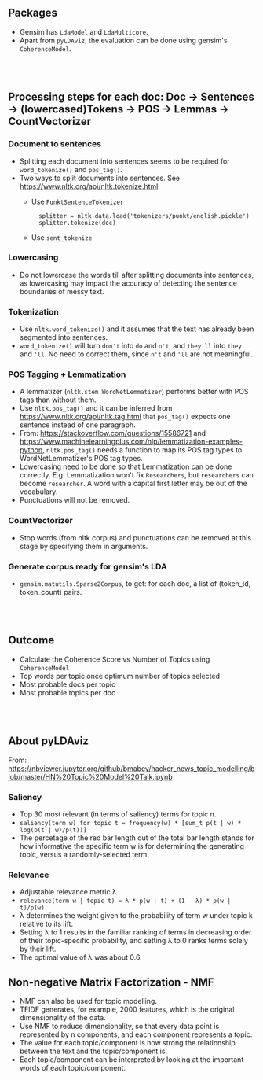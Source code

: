 ## Packages

- Gensim has `LdaModel` and `LdaMulticore`.
- Apart from `pyLDAviz`, the evaluation can be done using gensim's `CoherenceModel`.

<br>
<br>

## Processing steps for each doc: Doc -> Sentences -> (lowercased)Tokens -> POS -> Lemmas -> CountVectorizer

### Document to sentences

- Splitting each document into sentences seems to be required for `word_tokenize()` and `pos_tag()`.
- Two ways to split documents into sentences. See https://www.nltk.org/api/nltk.tokenize.html
    - Use `PunktSentenceTokenizer`

            splitter = nltk.data.load('tokenizers/punkt/english.pickle')
            splitter.tokenize(doc)

    - Use `sent_tokenize`

### Lowercasing

- Do not lowercase the words till after splitting documents into sentences, as lowercasing may impact the accuracy of detecting the sentence boundaries of messy text.

### Tokenization

- Use `nltk.word_tokenize()` and it assumes that the text has already been segmented into sentences.
- `word_tokenize()` will turn `don't` into `do` and `n't`, and `they'll` into `they` and `'ll`. No need to correct them, since `n't` and `'ll` are not meaningful.

### POS Tagging + Lemmatization

- A lemmatizer (`nltk.stem.WordNetLemmatizer`) performs better with POS tags than without them.
- Use `nltk.pos_tag()` and it can be inferred from https://www.nltk.org/api/nltk.tag.html that `pos_tag()` expects one sentence instead of one paragraph.
- From: https://stackoverflow.com/questions/15586721 and https://www.machinelearningplus.com/nlp/lemmatization-examples-python, `nltk.pos_tag()` needs a function to map its POS tag types to WordNetLemmatizer's POS tag types.
- Lowercasing need to be done so that Lemmatization can be done correctly. E.g. Lemmatization won't fix `Researchers`, but `researchers` can become `researcher`. A word with a capital first letter may be out of the vocabulary.
- Punctuations will not be removed.

### CountVectorizer

- Stop words (from nltk.corpus) and punctuations can be removed at this stage by specifying them in arguments.

### Generate corpus ready for gensim's LDA

- `gensim.matutils.Sparse2Corpus`, to get: for each doc, a list of (token_id, token_count) pairs.

<br>
<br>

## Outcome

- Calculate the Coherence Score vs Number of Topics using `CoherenceModel`
- Top words per topic once optimum number of topics selected
- Most probable docs per topic
- Most probable topics per doc

<br>
<br>

## About pyLDAviz

From: https://nbviewer.jupyter.org/github/bmabey/hacker_news_topic_modelling/blob/master/HN%20Topic%20Model%20Talk.ipynb

### Saliency

- Top 30 most relevant (in terms of saliency) terms for topic n.
- `saliency(term w) for topic t = frequency(w) * [sum_t p(t | w) * log(p(t | w)/p(t))]`
- The percetage of the red bar length out of the total bar length stands for how informative the specific term w is for determining the generating topic, versus a randomly-selected term.

### Relevance

- Adjustable relevance metric λ
- `relevance(term w | topic t) = λ * p(w | t) + (1 - λ) * p(w | t)/p(w)`
- λ determines the weight given to the probability of term w under topic k relative to its lift. 
- Setting λ to 1 results in the familiar ranking of terms in decreasing order of their topic-specific probability, and setting λ to 0 ranks terms solely by their lift.
- The optimal value of λ was about 0.6.

## Non-negative Matrix Factorization - NMF

- NMF can also be used for topic modelling.
- TFIDF generates, for example, 2000 features, which is the original dimensionality of the data. 
- Use NMF to reduce dimensionality, so that every data point is represented by n components, and each component represents a topic.
- The value for each topic/component is how strong the relationship between the text and the topic/component is.
- Each topic/component can be interpreted by looking at the important words of each topic/component.
